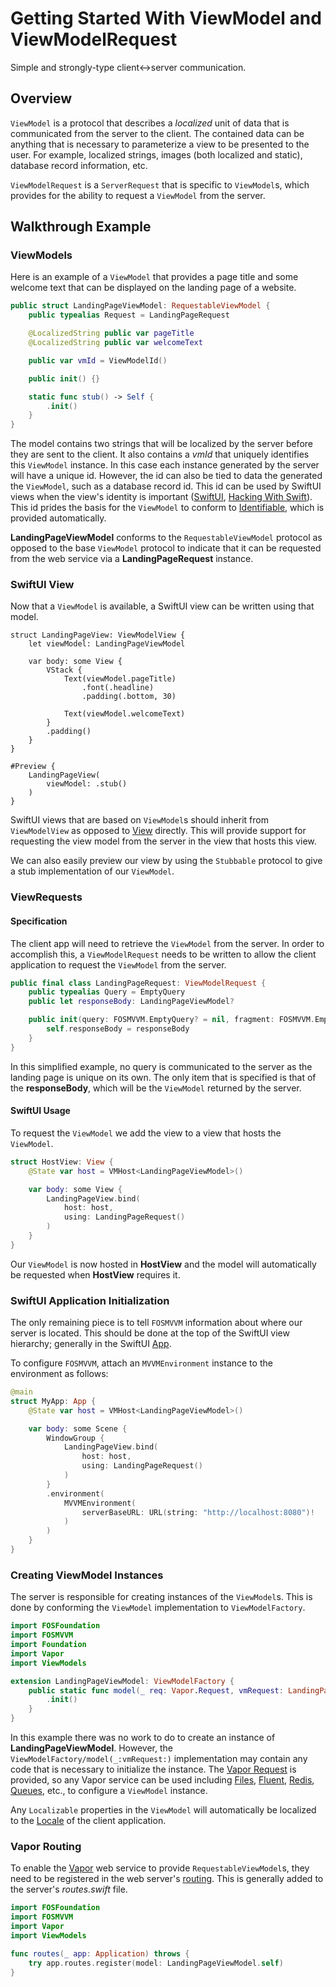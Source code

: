 # Getting Started With ViewModel and ViewModelRequest

Simple and strongly-type client<->server communication.

## Overview

``ViewModel`` is a protocol that describes a *localized* unit of data that is communicated from the server to the client.  The contained data can be anything that is necessary to parameterize a view to be presented to the user.  For example, localized strings, images (both localized and static), database record information, etc.

``ViewModelRequest`` is a ``ServerRequest`` that is specific to ``ViewModel``s, which provides for the ability to request a ``ViewModel`` from the server.

## Walkthrough Example

### ViewModels

Here is an example of a ``ViewModel`` that provides a page title and some welcome text that can be displayed on the landing page of a website.

```swift
public struct LandingPageViewModel: RequestableViewModel {
    public typealias Request = LandingPageRequest

    @LocalizedString public var pageTitle
    @LocalizedString public var welcomeText

    public var vmId = ViewModelId()

    public init() {}

    static func stub() -> Self {
        .init()
    }
}
```

The model contains two strings that will be localized by the server before they are sent to the client.  It also contains a *vmId* that uniquely identifies this ``ViewModel`` instance.  In this case each instance generated by the server will have a unique id.  However, the id can also be tied to data the generated the ``ViewModel``, such as a database record id.  This id can be used by SwiftUI views when the view's identity is important ([SwiftUI](https://developer.apple.com/documentation/swiftui/view/id(_:)), [Hacking With Swift](https://www.hackingwithswift.com/books/ios-swiftui/working-with-identifiable-items-in-swiftui)).  This id prides the basis for the ``ViewModel`` to conform to [Identifiable](https://developer.apple.com/documentation/swift/identifiable), which is provided automatically.

**LandingPageViewModel** conforms to the ``RequestableViewModel`` protocol as opposed to the base ``ViewModel`` protocol to indicate that it can be requested from the web service via a **LandingPageRequest** instance.

### SwiftUI View

Now that a ``ViewModel`` is available, a SwiftUI view can be written using that model.

```
struct LandingPageView: ViewModelView {
    let viewModel: LandingPageViewModel

    var body: some View {
        VStack {
            Text(viewModel.pageTitle)
                .font(.headline)
                .padding(.bottom, 30)

            Text(viewModel.welcomeText)
        }
        .padding()
    }
}

#Preview {
    LandingPageView(
        viewModel: .stub()
    )
}
```

SwiftUI views that are based on ``ViewModel``s should inherit from ``ViewModelView`` as opposed to [View](https://developer.apple.com/documentation/swiftui/view) directly.  This will provide support for requesting the view model from the server in the view that hosts this view.

We can also easily preview our view by using the ``Stubbable`` protocol to give a stub implementation of our ``ViewModel``.

### ViewRequests

#### Specification

The client app will need to retrieve the ``ViewModel`` from the server.  In order to accomplish this, a ``ViewModelRequest`` needs to be written to allow the client application to request the ``ViewModel`` from the server.

```swift
public final class LandingPageRequest: ViewModelRequest {
    public typealias Query = EmptyQuery
    public let responseBody: LandingPageViewModel?

    public init(query: FOSMVVM.EmptyQuery? = nil, fragment: FOSMVVM.EmptyFragment? = nil, requestBody: FOSMVVM.EmptyBody? = nil, responseBody: LandingPageViewModel? = nil) {
        self.responseBody = responseBody
    }
}
```

In this simplified example, no query is communicated to the server as the landing page is unique on its own.  The only item that is specified is that of the **responseBody**, which will be the ``ViewModel`` returned by the server.

#### SwiftUI Usage

To request the ``ViewModel`` we add the view to a view that hosts the ``ViewModel``.

```swift
struct HostView: View {
    @State var host = VMHost<LandingPageViewModel>()

    var body: some View {
        LandingPageView.bind(
            host: host,
            using: LandingPageRequest()
        )
    }
}
```

Our ``ViewModel`` is now hosted in **HostView** and the model will automatically be requested when **HostView** requires it.

### SwiftUI Application Initialization

The only remaining piece is to tell ``FOSMVVM`` information about where our server is located.  This should be done at the top of the SwiftUI view hierarchy; generally in the SwiftUI [App](https://developer.apple.com/documentation/swiftui/app).

To configure ``FOSMVVM``, attach an ``MVVMEnvironment`` instance to the environment as follows: 

```swift
@main
struct MyApp: App {
    @State var host = VMHost<LandingPageViewModel>()

    var body: some Scene {
        WindowGroup {
            LandingPageView.bind(
                host: host,
                using: LandingPageRequest()
            )
        }
        .environment(
            MVVMEnvironment(
                serverBaseURL: URL(string: "http://localhost:8080")!
            )
        )
    }
}
```

### Creating ViewModel Instances

The server is responsible for creating instances of the ``ViewModel``s.  This is done by conforming the ``ViewModel`` implementation to ``ViewModelFactory``.

```swift
import FOSFoundation
import FOSMVVM
import Foundation
import Vapor
import ViewModels

extension LandingPageViewModel: ViewModelFactory {
    public static func model(_ req: Vapor.Request, vmRequest: LandingPageRequest) async throws -> Self {
        .init()
    }
}
```

In this example there was no work to do to create an instance of **LandingPageViewModel**.  However, the ``ViewModelFactory/model(_:vmRequest:)`` implementation may contain any code that is necessary to initialize the instance.  The [Vapor Request](https://docs.vapor.codes/advanced/request/) is provided, so any Vapor service can be used including [Files](https://docs.vapor.codes/advanced/files/), [Fluent](https://docs.vapor.codes/advanced/queues/), [Redis](https://docs.vapor.codes/advanced/queues/), [Queues](https://docs.vapor.codes/advanced/queues/), etc., to configure a ``ViewModel`` instance.

Any ``Localizable`` properties in the ``ViewModel`` will automatically be localized to the [Locale](https://developer.apple.com/documentation/foundation/locale) of the client application.

### Vapor Routing

To enable the [Vapor](https://docs.vapor.codes) web service to provide ``RequestableViewModel``s, they need to be registered in the web server's [routing](https://docs.vapor.codes/basics/routing/).  This is generally added to the server's *routes.swift* file.

```swift
import FOSFoundation
import FOSMVVM
import Vapor
import ViewModels

func routes(_ app: Application) throws {
    try app.routes.register(model: LandingPageViewModel.self)
}
```


